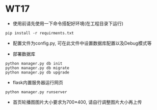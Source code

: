 # WT17
* 使用前请先使用一下命令搭配好环境(在工程目录下运行)
```
pip install -r requirments.txt
```
* 配置文件为config.py, 可在此文件中设置数据库配置以及Debug模式等

* 部署数据库
```angular2html
python manager.py db init
python manager.py db migrate
python manager.py db upgrade
```
* flask内置服务器运行网页
```angular2html
python manager.py runserver
```

* 首页轮播图图片大小要求为700*400, 请自行调整图片大小再上传
